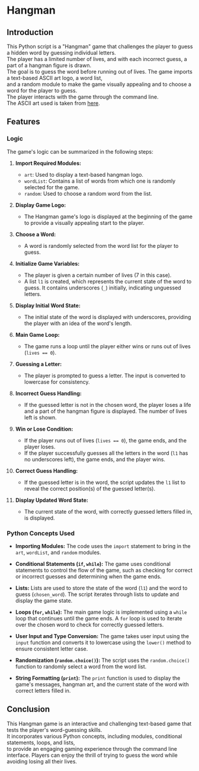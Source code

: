 # Hangman

## Introduction
This Python script is a "Hangman" game that challenges the player to guess a hidden word by guessing individual letters.  
The player has a limited number of lives, and with each incorrect guess, a part of a hangman figure is drawn.  
The goal is to guess the word before running out of lives. The game imports a text-based ASCII art logo, a word list,  
and a random module to make the game visually appealing and to choose a word for the player to guess.  
The player interacts with the game through the command line.  
The ASCII art used is taken from [here](https://ascii.co.uk/art/hangman).

## Features

### Logic
The game's logic can be summarized in the following steps:

1. **Import Required Modules:**
   - `art`: Used to display a text-based hangman logo.
   - `wordList`: Contains a list of words from which one is randomly selected for the game.
   - `random`: Used to choose a random word from the list.

2. **Display Game Logo:**
   - The Hangman game's logo is displayed at the beginning of the game to provide a visually appealing start to the player.

3. **Choose a Word:**
   - A word is randomly selected from the word list for the player to guess.

4. **Initialize Game Variables:**
   - The player is given a certain number of lives (7 in this case).
   - A list `l1` is created, which represents the current state of the word to guess. It contains underscores (`_`) initially, indicating unguessed letters.

5. **Display Initial Word State:**
   - The initial state of the word is displayed with underscores, providing the player with an idea of the word's length.

6. **Main Game Loop:**
   - The game runs a loop until the player either wins or runs out of lives (`lives == 0`).

7. **Guessing a Letter:**
   - The player is prompted to guess a letter. The input is converted to lowercase for consistency.

8. **Incorrect Guess Handling:**
   - If the guessed letter is not in the chosen word, the player loses a life and a part of the hangman figure is displayed. The number of lives left is shown.

9. **Win or Lose Condition:**
   - If the player runs out of lives (`lives == 0`), the game ends, and the player loses.
   - If the player successfully guesses all the letters in the word (`l1` has no underscores left), the game ends, and the player wins.

10. **Correct Guess Handling:**
    - If the guessed letter is in the word, the script updates the `l1` list to reveal the correct position(s) of the guessed letter(s).

11. **Display Updated Word State:**
    - The current state of the word, with correctly guessed letters filled in, is displayed.

### Python Concepts Used
- **Importing Modules:** The code uses the `import` statement to bring in the `art`, `wordList`, and `random` modules.

- **Conditional Statements (`if`, `while`):** The game uses conditional statements to control the flow of the game, such as checking for correct or incorrect guesses and determining when the game ends.

- **Lists:** Lists are used to store the state of the word (`l1`) and the word to guess (`chosen_word`). The script iterates through lists to update and display the game state.

- **Loops (`for`, `while`):** The main game logic is implemented using a `while` loop that continues until the game ends. A `for` loop is used to iterate over the chosen word to check for correctly guessed letters.

- **User Input and Type Conversion:** The game takes user input using the `input` function and converts it to lowercase using the `lower()` method to ensure consistent letter case.

- **Randomization (`random.choice()`):** The script uses the `random.choice()` function to randomly select a word from the word list.

- **String Formatting (`print`):** The `print` function is used to display the game's messages, hangman art, and the current state of the word with correct letters filled in.

## Conclusion
This Hangman game is an interactive and challenging text-based game that tests the player's word-guessing skills.  
It incorporates various Python concepts, including modules, conditional statements, loops, and lists,  
to provide an engaging gaming experience through the command line interface. Players can enjoy the thrill of trying to guess the word while avoiding losing all their lives.
